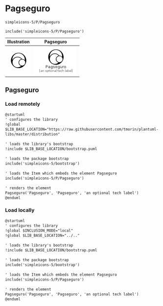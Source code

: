 # Pagseguro


```text
simpleicons-5/P/Pagseguro
```

```text
include('simpleicons-5/P/Pagseguro')
```



| Illustration | Pagseguro |
| :---: | :---: |
| ![illustration for Illustration](../../simpleicons-5/P/Pagseguro.png) | ![illustration for Pagseguro](../../simpleicons-5/P/Pagseguro.Local.png) |




## Pagseguro

### Load remotely
```plantuml
@startuml
' configures the library
!global $LIB_BASE_LOCATION="https://raw.githubusercontent.com/tmorin/plantuml-libs/master/distribution"

' loads the library's bootstrap
!include $LIB_BASE_LOCATION/bootstrap.puml

' loads the package bootstrap
include('simpleicons-5/bootstrap')

' loads the Item which embeds the element Pagseguro
include('simpleicons-5/P/Pagseguro')

' renders the element
Pagseguro('Pagseguro', 'Pagseguro', 'an optional tech label')
@enduml
```

### Load locally
```plantuml
@startuml
' configures the library
!global $INCLUSION_MODE="local"
!global $LIB_BASE_LOCATION="../.."

' loads the library's bootstrap
!include $LIB_BASE_LOCATION/bootstrap.puml

' loads the package bootstrap
include('simpleicons-5/bootstrap')

' loads the Item which embeds the element Pagseguro
include('simpleicons-5/P/Pagseguro')

' renders the element
Pagseguro('Pagseguro', 'Pagseguro', 'an optional tech label')
@enduml
```

